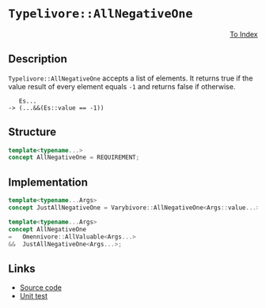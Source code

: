 <!-- Copyright 2024 Feng Mofan
SPDX-License-Identifier: Apache-2.0 -->

# `Typelivore::AllNegativeOne`

<p style='text-align: right;'><a href="../../concepts.md#typelivore-all-negative-one">To Index</a></p>

## Description

`Typelivore::AllNegativeOne` accepts a list of elements.
It returns true if the value result of every element equals `-1` and returns false if otherwise.

<pre><code>   Es...
-> (...&&(Es::value == -1))</code></pre>

## Structure

```C++
template<typename...>
concept AllNegativeOne = REQUIREMENT;
```

## Implementation

```C++
template<typename...Args>
concept JustAllNegativeOne = Varybivore::AllNegativeOne<Args::value...>;

template<typename...Args>
concept AllNegativeOne
=   Omennivore::AllValuable<Args...>
&&  JustAllNegativeOne<Args...>;
```

## Links

- [Source code](../../../../conceptrodon/typelivore/concepts/all_negative_one.hpp)
- [Unit test](../../../../tests/unit/concepts/typelivore/all_negative_one.test.hpp)
